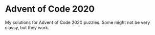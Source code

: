 # Advent of Code 2020

My solutions for Advent of Code 2020 puzzles. Some might not be very classy, but they work.
